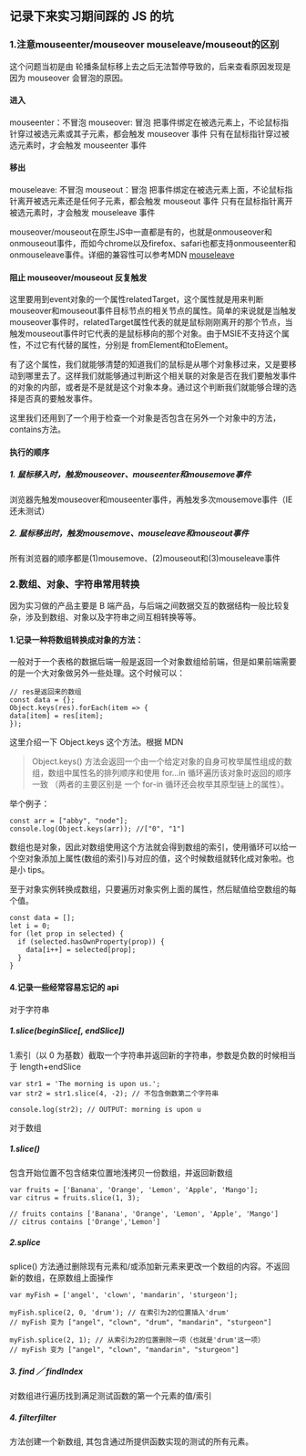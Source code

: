 ## 记录下来实习期间踩的 JS 的坑
### 1.注意mouseenter/mouseover mouseleave/mouseout的区别
这个问题当初是由 轮播条鼠标移上去之后无法暂停导致的，后来查看原因发现是因为 mouseover 会冒泡的原因。

#### 进入
mouseenter：不冒泡
mouseover: 冒泡
把事件绑定在被选元素上，不论鼠标指针穿过被选元素或其子元素，都会触发 mouseover 事件
只有在鼠标指针穿过被选元素时，才会触发 mouseenter 事件

#### 移出
mouseleave: 不冒泡
mouseout：冒泡
把事件绑定在被选元素上面，不论鼠标指针离开被选元素还是任何子元素，都会触发 mouseout 事件
只有在鼠标指针离开被选元素时，才会触发 mouseleave 事件

mouseover/mouseout在原生JS中一直都是有的，也就是onmouseover和onmouseout事件，而如今chrome以及firefox、safari也都支持onmouseenter和onmouseleave事件。详细的兼容性可以参考MDN [mouseleave](https://developer.mozilla.org/en-US/docs/Web/Events/mouseleave)

#### 阻止 mouseover/mouseout 反复触发
这里要用到event对象的一个属性relatedTarget，这个属性就是用来判断 mouseover和mouseout事件目标节点的相关节点的属性。简单的来说就是当触发mouseover事件时，relatedTarget属性代表的就是鼠标刚刚离开的那个节点，当触发mouseout事件时它代表的是鼠标移向的那个对象。由于MSIE不支持这个属性，不过它有代替的属性，分别是 fromElement和toElement。

有了这个属性，我们就能够清楚的知道我们的鼠标是从哪个对象移过来，又是要移动到哪里去了。这样我们就能够通过判断这个相关联的对象是否在我们要触发事件的对象的内部，或者是不是就是这个对象本身。通过这个判断我们就能够合理的选择是否真的要触发事件。

这里我们还用到了一个用于检查一个对象是否包含在另外一个对象中的方法，contains方法。

#### 执行的顺序
##### 1. 鼠标移入时，触发mouseover、mouseenter和mousemove事件
浏览器先触发mouseover和mouseenter事件，再触发多次mousemove事件（IE还未测试）

##### 2. 鼠标移出时，触发mousemove、mouseleave和mouseout事件
所有浏览器的顺序都是(1)mousemove、(2)mouseout和(3)mouseleave事件

### 2.数组、对象、字符串常用转换

因为实习做的产品主要是 B 端产品，与后端之间数据交互的数据结构一般比较复杂，涉及到数组、对象以及字符串之间互相转换等等。

#### 1.记录一种将数组转换成对象的方法：

一般对于一个表格的数据后端一般是返回一个对象数组给前端，但是如果前端需要的是一个大对象做另外一些处理。这个时候可以：

```
// res是返回来的数组
const data = {};
Object.keys(res).forEach(item => {
data[item] = res[item];
});
```
这里介绍一下 Object.keys 这个方法。根据 MDN

> Object.keys() 方法会返回一个由一个给定对象的自身可枚举属性组成的数组，数组中属性名的排列顺序和使用 for...in 循环遍历该对象时返回的顺序一致 （两者的主要区别是 一个 for-in 循环还会枚举其原型链上的属性）。

举个例子：
```
const arr = ["abby", "node"];
console.log(Object.keys(arr)); //["0", "1"]
```
数组也是对象，因此对数组使用这个方法就会得到数组的索引，使用循环可以给一个空对象添加上属性(数组的索引)与对应的值，这个时候数组就转化成对象啦。也是小 tips。

至于对象实例转换成数组，只要遍历对象实例上面的属性，然后赋值给空数组的每个值。

```
const data = [];
let i = 0;
for (let prop in selected) {
  if (selected.hasOwnProperty(prop)) {
    data[i++] = selected[prop];
  }
}
```

#### 4.记录一些经常容易忘记的 api

对于字符串

##### 1.slice(beginSlice[, endSlice])

1.索引（以 0 为基数）截取一个字符串并返回新的字符串，参数是负数的时候相当于 length+endSlice
```
var str1 = 'The morning is upon us.';
var str2 = str1.slice(4, -2); // 不包含倒数第二个字符串

console.log(str2); // OUTPUT: morning is upon u
```

对于数组

##### 1.slice()

包含开始位置不包含结束位置地浅拷贝一份数组，并返回新数组
```
var fruits = ['Banana', 'Orange', 'Lemon', 'Apple', 'Mango'];
var citrus = fruits.slice(1, 3);

// fruits contains ['Banana', 'Orange', 'Lemon', 'Apple', 'Mango']
// citrus contains ['Orange','Lemon']
```

##### 2.splice

splice() 方法通过删除现有元素和/或添加新元素来更改一个数组的内容。不返回新的数组，在原数组上面操作
```
var myFish = ['angel', 'clown', 'mandarin', 'sturgeon'];

myFish.splice(2, 0, 'drum'); // 在索引为2的位置插入'drum'
// myFish 变为 ["angel", "clown", "drum", "mandarin", "sturgeon"]

myFish.splice(2, 1); // 从索引为2的位置删除一项（也就是'drum'这一项）
// myFish 变为 ["angel", "clown", "mandarin", "sturgeon"]

```

##### 3. find ／ findIndex

对数组进行遍历找到满足测试函数的第一个元素的值/索引

##### 4. filterfilter

方法创建一个新数组, 其包含通过所提供函数实现的测试的所有元素。


